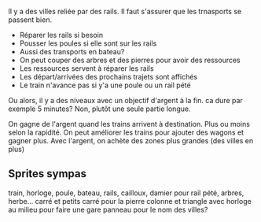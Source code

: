 Il y a des villes reliée par des rails.
Il faut s'assurer que les trnasports se passent bien.
- Réparer les rails si besoin
- Pousser les poules si elle sont sur les rails
- Aussi des transports en bateau?
- On peut couper des arbres et des pierres pour avoir des ressources
- Les ressources servent à réparer les rails
- Les départ/arrivées des prochains trajets sont affichés
- Le train n'avance pas si y'a une poule ou un rail pété

Ou alors, il y a des niveaux avec un objectif d'argent à la fin. ca dure par exemple 5 minutes?
Non, plutôt une seule partie longue. 

On gagne de l'argent quand les trains arrivent à destination. Plus ou moins selon la rapidité.
On peut améliorer les trains pour ajouter des wagons et gagner plus.
Avec l'argent, on achète des zones plus grandes (des villes en plus)


## Sprites sympas

train, horloge, poule, bateau, rails, cailloux, damier pour rail pété, arbres, herbe...
carré et petits carré pour la pierre
colonne et triangle avec horloge au milieu pour faire une gare
panneau pour le nom des villes?
